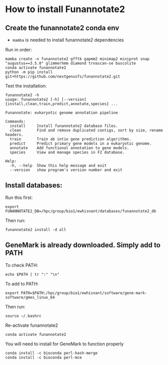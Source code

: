 # How to install Funannotate2

## Create the funannotate2 conda env

* `mamba` is needed to install funannotate2 dependencies

Run in order:
```{}
mamba create -n funannotate2 gfftk gapmm2 minimap2 miniprot snap "augustus==3.5.0" glimmerhmm diamond trnascan-se buscolite
conda activate funannotate2
python -m pip install git+https://github.com/nextgenusfs/funannotate2.git

```

Test the installation:

```{}
funannotate2 -h
usage: funannotate2 [-h] [--version] {install,clean,train,predict,annotate,species} ...

Funannotate: eukaryotic genome annotation pipeline

Commands:
  install     Install funannotate2 database files.
  clean       Find and remove duplicated contigs, sort by size, rename headers.
  train       Train ab intio gene prediction algorithms.
  predict     Predict primary gene models in a eukaryotic genome.
  annotate    Add functional annotation to gene models.
  species     View and manage species in F2 database.

Help:
  -h, --help  Show this help message and exit
  --version   show program's version number and exit

```

## Install databases:

Run this first:

```{}
export FUNANNOTATE2_DB=/hpc/group/bio1/ewhisnant/databases/funannotate2_db
```

Then run:

```{}
funannotate2 install -d all
```

## GeneMark is already downloaded. Simply add to PATH

To check PATH:

```{}
echo $PATH | tr ":" "\n"
```

To add to PATH:

```{}
export PATH=$PATH:/hpc/group/bio1/ewhisnant/software/gene-mark-software/gmes_linux_64
```

Then run:

```{}
source ~/.bashrc
```

Re-activate funannotate2

```{}
conda activate funannotate2
```

You will need to install for GeneMark to function properly

```{}
conda install -c bioconda perl-hash-merge
conda install -c bioconda perl-mce
```
